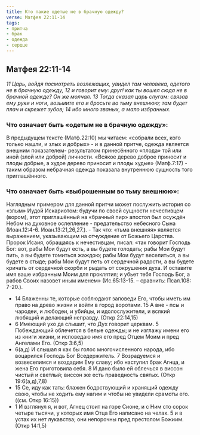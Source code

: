 ```yaml
---
title: Кто такие одетые не в брачную одежду?
verse: Матфея 22:11-14
tags: 
- притча
- брак
- одежда
- сердце
---
```


## Матфея 22:11-14

*11 Царь, войдя посмотреть возлежащих, увидел там человека, одетого не в брачную одежду, 12 и говорит ему: друг! как ты вошел сюда не в брачной одежде? Он же молчал. 13 Тогда сказал царь слугам: связав ему руки и ноги, возьмите его и бросьте во тьму внешнюю; там будет плач и скрежет зубов; 14 ибо много званых, а мало избранных.*

### Что означает быть «одетым не в брачную одежду»:

В предыдущем тексте (Матф.22:10) мы читаем: «собрали всех, кого только нашли, и злых и добрых» - и в данной притче, одежда является внешним показателем- результатом принесённого «плода» той или иной (злой или доброй) личности. «Всякое дерево доброе приносит и плоды добрые, а худое дерево приносит и плоды худые» (Матф.7:17) - таким образом небрачная одежда показала внутреннюю сущность того приглашённого. 

### Что означает быть «выброшенным во тьму внешнюю»:

Наглядным примером для данной притчи может послужить история со «злым» Иудой Искариотом: будучи по своей сущности нечестивцем (вором), этот приглашённый на «брачный пир» апостол был осуждён Небом на духовное ослепление - предательство небесного Сына (Иоан.12:4-6. Иоан.13:21,26,27.). - Так что: «тьма внешняя» является выражением, указывающим на отчуждение от Божьего Царства. Пророк Исаия, обращаясь к нечестивцам, писал: «так говорит Господь Бог: вот, рабы Мои будут есть, а вы будете голодать; рабы Мои будут пить, а вы будете томиться жаждою; рабы Мои будут веселиться, а вы будете в стыде; рабы Мои будут петь от сердечной радости, а вы будете кричать от сердечной скорби и рыдать от сокрушения духа. И оставите имя ваше избранным Моим для проклятия; и убьет тебя Господь Бог, а рабов Своих назовет иным именем» (Ис.65:13-15. – сравнить: Псал.108: 7-20.). 

- 14 Блаженны те, которые соблюдают заповеди Его, чтобы иметь им право на древо жизни и войти в город воротами. 15 А вне - псы и чародеи, и любодеи, и убийцы, и идолослужители, и всякий любящий и делающий неправду. (Откр 22:14,15)
- 6 Имеющий ухо да слышит, что Дух говорит церквам. 5 Побеждающий облечется в белые одежды; и не изглажу имени его из книги жизни, и исповедаю имя его пред Отцем Моим и пред Ангелами Его. (Откр 3:6,5)
- 6(а,д) И слышал я как бы голос многочисленного народа, ибо воцарился Господь Бог Вседержитель. 7 Возрадуемся и возвеселимся и воздадим Ему славу; ибо наступил брак Агнца, и жена Его приготовила себя. 8 И дано было ей облечься в виссон чистый и светлый; виссон же есть праведность святых. (Откр 19:6(а,д),7,8)
- 15 Се, иду как тать: блажен бодрствующий и хранящий одежду свою, чтобы не ходить ему нагим и чтобы не увидели срамоты его. ((см. Откр 16:15))
- 1 И взглянул я, и вот, Агнец стоит на горе Сионе, и с Ним сто сорок четыре тысячи, у которых имя Отца Его написано на челах. 5 и в устах их нет лукавства; они непорочны пред престолом Божиим. (Откр 14:1,5)